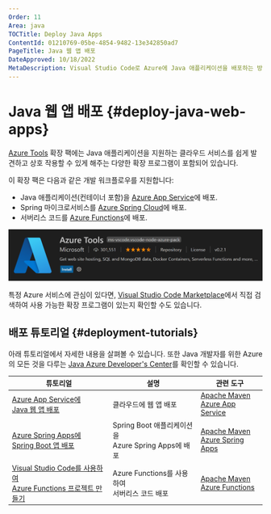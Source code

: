 ```yaml
---
Order: 11
Area: java
TOCTitle: Deploy Java Apps
ContentId: 01210769-05be-4854-9482-13e342850ad7
PageTitle: Java 웹 앱 배포
DateApproved: 10/18/2022
MetaDescription: Visual Studio Code로 Azure에 Java 애플리케이션을 배포하는 방법
---
```


# Java 웹 앱 배포 {#deploy-java-web-apps}

[Azure Tools](https://marketplace.visualstudio.com/items?itemName=ms-vscode.vscode-node-azure-pack) 확장 팩에는 Java 애플리케이션을 지원하는 클라우드 서비스를 쉽게 발견하고 상호 작용할 수 있게 해주는 다양한 확장 프로그램이 포함되어 있습니다.

이 확장 팩은 다음과 같은 개발 워크플로우를 지원합니다:

- Java 애플리케이션(컨테이너 포함)을 [Azure App Service](https://azure.microsoft.com/services/app-service)에 배포.
- Spring 마이크로서비스를 [Azure Spring Cloud](https://azure.microsoft.com/services/spring-cloud/)에 배포.
- 서버리스 코드를 [Azure Functions](https://azure.microsoft.com/services/functions)에 배포.

![Azure Tools 확장 프로그램](images/azure/azure-tools.png)

특정 Azure 서비스에 관심이 있다면, [Visual Studio Code Marketplace](https://marketplace.visualstudio.com/VSCode)에서 직접 검색하여 사용 가능한 확장 프로그램이 있는지 확인할 수도 있습니다.

## 배포 튜토리얼 {#deployment-tutorials}

아래 튜토리얼에서 자세한 내용을 살펴볼 수 있습니다. 또한 Java 개발자를 위한 Azure의 모든 것을 다루는 [Java Azure Developer's Center](https://learn.microsoft.com/azure/developer/java)를 확인할 수 있습니다.

| 튜토리얼                                                                                                                                                     | 설명                                                       | 관련 도구                                                                                                                                                                  |
| ------------------------------------------------------------------------------------------------------------------------------------------------------------ | ---------------------------------------------------------- | -------------------------------------------------------------------------------------------------------------------------------------------------------------------------- |
| [Azure App Service에 <br /> Java 웹 앱 배포](/docs/java/java-webapp.md)                                                                                      | 클라우드에 웹 앱 배포                                      | [Apache Maven](https://maven.apache.org/download.cgi) <br /> [Azure App Service](https://marketplace.visualstudio.com/items?itemName=ms-azuretools.vscode-azureappservice) |
| [Azure Spring Apps에 <br /> Spring Boot 앱 배포](/docs/java/java-spring-apps.md)                                                                             | Spring Boot 애플리케이션을 <br /> Azure Spring Apps에 배포 | [Apache Maven](https://maven.apache.org/download.cgi) <br /> [Azure Spring Apps](https://marketplace.visualstudio.com/items?itemName=vscjava.vscode-azurespringcloud)      |
| [Visual Studio Code를 사용하여 <br /> Azure Functions 프로젝트 만들기](https://learn.microsoft.com/azure/azure-functions/create-first-function-vs-code-java) | Azure Functions를 사용하여 <br /> 서버리스 코드 배포       | [Apache Maven](https://maven.apache.org/download.cgi) <br /> [Azure Functions](https://marketplace.visualstudio.com/items?itemName=ms-azuretools.vscode-azurefunctions)    |
